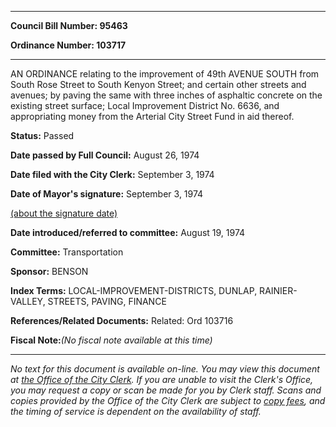 

********

**Council Bill Number: 95463**
   
**Ordinance Number: 103717**
********

 AN ORDINANCE relating to the improvement of 49th AVENUE SOUTH from South Rose Street to South Kenyon Street; and certain other streets and avenues; by paving the same with three inches of asphaltic concrete on the existing street surface; Local Improvement District No. 6636, and appropriating money from the Arterial City Street Fund in aid thereof.

**Status:** Passed
   
**Date passed by Full Council:** August 26, 1974
   
**Date filed with the City Clerk:** September 3, 1974
   
**Date of Mayor's signature:** September 3, 1974
   
[(about the signature date)](/~public/approvaldate.htm)
   
   
   
**Date introduced/referred to committee:** August 19, 1974
   
**Committee:** Transportation
   
**Sponsor:** BENSON
   
   
**Index Terms:** LOCAL-IMPROVEMENT-DISTRICTS, DUNLAP, RAINIER-VALLEY, STREETS, PAVING, FINANCE

**References/Related Documents:** Related: Ord 103716

**Fiscal Note:**_(No fiscal note available at this time)_
********

_No text for this document is available on-line. You may view this document at [the Office of the City Clerk](http://www.seattle.gov/leg/clerk/contactUs.htm). If you are unable to visit the Clerk's Office, you may request a copy or scan be made for you by Clerk staff. Scans and copies provided by the Office of the City Clerk are subject to [copy fees](http://clerk.seattle.gov/~public/clerkfees.htm), and the timing of service is dependent on the availability of staff._

